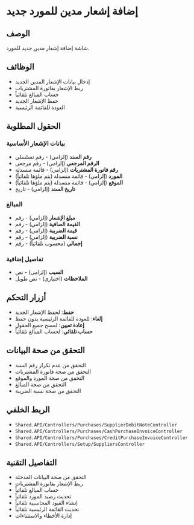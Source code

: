 # إضافة إشعار مدين للمورد جديد

## الوصف
شاشة إضافة إشعار مدين جديد للمورد.

## الوظائف
- إدخال بيانات الإشعار المدين الجديد
- ربط الإشعار بفاتورة المشتريات
- حساب المبالغ تلقائياً
- حفظ الإشعار الجديد
- العودة للقائمة الرئيسية

## الحقول المطلوبة
### بيانات الإشعار الأساسية
- **رقم السند** (إلزامي) - رقم تسلسلي
- **الرقم المرجعي** (إلزامي) - رقم مرجعي
- **رقم فاتورة المشتريات** (إلزامي) - قائمة منسدلة
- **المورد** (إلزامي) - قائمة منسدلة (يتم ملؤها تلقائياً)
- **الموقع** (إلزامي) - قائمة منسدلة (يتم ملؤها تلقائياً)
- **تاريخ السند** (إلزامي) - تاريخ

### المبالغ
- **مبلغ الإشعار** (إلزامي) - رقم
- **القيمة الصافية** (إلزامي) - رقم
- **قيمة الضريبة** (إلزامي) - رقم
- **نسبة الضريبة** (إلزامي) - رقم
- **إجمالي** (محسوب تلقائياً) - رقم

### تفاصيل إضافية
- **السبب** (إلزامي) - نص
- **الملاحظات** (اختياري) - نص طويل

## أزرار التحكم
- **حفظ**: لحفظ الإشعار الجديد
- **إلغاء**: للعودة للقائمة الرئيسية بدون حفظ
- **إعادة تعيين**: لمسح جميع الحقول
- **حساب تلقائي**: لحساب المبالغ تلقائياً

## التحقق من صحة البيانات
- التحقق من عدم تكرار رقم السند
- التحقق من صحة فاتورة المشتريات
- التحقق من صحة المورد والموقع
- التحقق من صحة المبالغ
- التحقق من صحة نسبة الضريبة

## الربط الخلفي
- `Shared.API/Controllers/Purchases/SupplierDebitNoteController`
- `Shared.API/Controllers/Purchases/CashPurchaseInvoiceController`
- `Shared.API/Controllers/Purchases/CreditPurchaseInvoiceController`
- `Shared.API/Controllers/Setup/SuppliersController`

## التفاصيل التقنية
- التحقق من صحة البيانات المدخلة
- ربط الإشعار بفاتورة المشتريات
- حساب المبالغ تلقائياً
- تحديث رصيد المورد تلقائياً
- إنشاء القيود المحاسبية تلقائياً
- تحديث القائمة الرئيسية تلقائياً
- إدارة الأخطاء والاستثناءات
